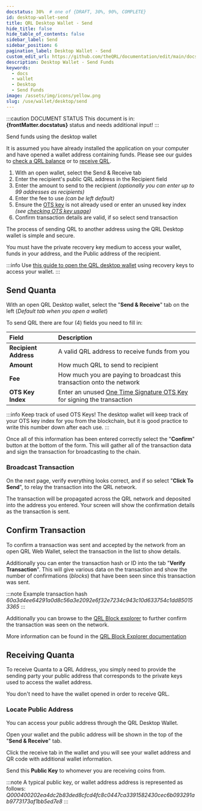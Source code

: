 ```yaml
---
docstatus: 30%  # one of {DRAFT, 30%, 90%, COMPLETE}
id: desktop-wallet-send
title: QRL Desktop Wallet - Send
hide_title: false
hide_table_of_contents: false
sidebar_label: Send
sidebar_position: 6
pagination_label: Desktop Wallet - Send
custom_edit_url: https://github.com/theQRL/documentation/edit/main/docs/Wallet/qrl-wallet.md
description: Desktop Wallet - Send Funds
keywords:
  - docs
  - wallet
  - Desktop
  - Send Funds
image: /assets/img/icons/yellow.png
slug: /use/wallet/desktop/send
---
```


:::caution DOCUMENT STATUS 
<span>This document is in: <b>{frontMatter.docstatus}</b> status and needs additional input!</span>
:::


Send funds using the desktop wallet

It is assumed you have already installed the application on your computer and have opened a wallet address containing funds. Please see our guides to [check a QRL balance](#) or to [receive QRL](#).

1. With an open wallet, select the Send & Receive tab
2. Enter the recipient's public QRL address in the Recipient field
3. Enter the amount to send to the recipient *(optionally you can enter up to 99 addresses as recipients)*
4. Enter the fee to use *(can be left default)*
5. Ensure the [OTS key](#) is not already used or enter an unused key index *(see [checking OTS key usage](#))*
6. Confirm transaction details are valid, if so select send transaction




The process of sending QRL to another address using the QRL Desktop wallet is simple and secure. 

You must have the private recovery key medium to access your wallet, funds in your address, and the Public address of the recipient.

:::info
Use [this guide to open the QRL desktop wallet](/use/wallet/desktop/open) using recovery keys to access your wallet.
:::

## Send Quanta

With an open QRL Desktop wallet, select the "**Send & Receive**" tab on the left (*Default tab when you open a wallet*)

To send QRL there are four (4) fields you need to fill in:

| Field |  Description  |
|:-----|:--| 
| **Recipient Address** | A valid QRL address to receive funds from you |
| **Amount** | How much QRL to send to recipient |
| **Fee** | How much you are paying to broadcast this transaction onto the network |
| **OTS Key Index** | Enter an unused [One Time Signature OTS Key](/build/fundamentals/ots-keys) for signing the transaction |

:::info
Keep track of used OTS Keys! The desktop wallet will keep track of your OTS key index for you from the blockchain, but it is good practice to write this number down after each use.
:::

Once all of this information has been entered correctly select the "**Confirm**" button at the bottom of the form. This will gather all of the transaction data and sign the transaction for broadcasting to the chain. 

### Broadcast Transaction

On the next page, verify everything looks correct, and if so select "**Click To Send**", to relay the transaction into the QRL network.

The transaction will be propagated across the QRL network and deposited into the address you entered. Your screen will show the confirmation details as the transaction is sent. 
 

## Confirm Transaction

To confirm a transaction was sent and accepted by the network from an open QRL Web Wallet, select the transaction in the list to show details.

Additionally you can enter the transaction hash or ID into the tab "**Verify Transaction**". This will give various data on the transaction and show the number of confirmations (*blocks*) that have been seen since this transaction was sent. 

:::note Example transaction hash
_60a3d4ee64291a0d8c56a3e2092e6f32e7234c943c10d633754c1dd850153365_
:::

Additionally you can browse to the [QRL Block explorer](https://explorer.theqrl.org) to further confirm the transaction was seen on the network.

More information can be found in the [QRL Block Explorer documentation](/use/tools/explorer/overview)



## Receiving Quanta


To receive Quanta to a QRL Address, you simply need to provide the sending party your public address that corresponds to the private keys used to access the wallet address.

You don't need to have the wallet opened in order to receive QRL.

### Locate Public Address

You can access your public address through the QRL Desktop Wallet. 

Open your wallet and the public address will be shown in the top of the "**Send & Receive**" tab.

Click the receive tab in the wallet and you will see your wallet address and QR code with additional wallet information. 

Send this **Public Key** to whomever you are receiving coins from.

:::note A typical public key, or wallet address address is represented as follows:
_Q000400202ea4dc2b83ded8cfcd4fc8c0447ca3391582430cec6b093291ab9773173af1bb5ed7e8_
:::